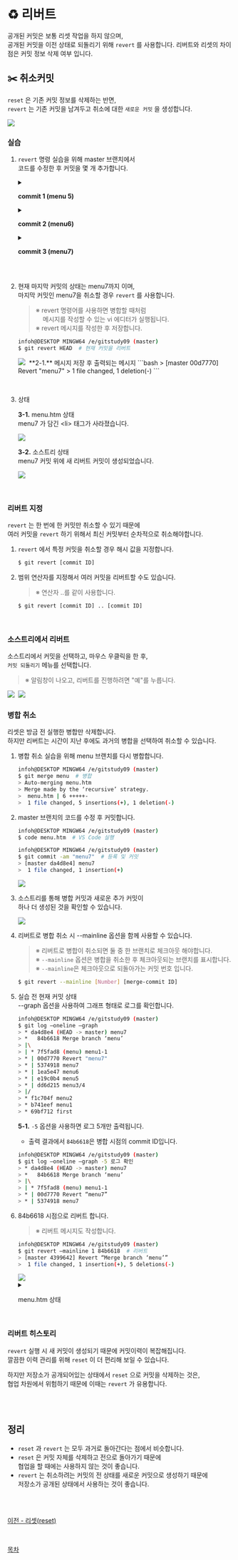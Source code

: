 # **:recycle: 리버트**
공개된 커밋은 보통 리셋 작업을 하지 않으며,<br>
공개된 커밋을 이전 상태로 되돌리기 위해 `revert` 를 사용합니다.
리버트와 리셋의 차이점은 커밋 정보 삭제 여부 입니다.

## **:scissors: 취소커밋**
`reset` 은 기존 커밋 정보를 삭제하는 반면,<br>
`revert` 는 기존 커밋을 남겨두고 취소에 대한 `새로운 커밋` 을 생성합니다.

<kbd>
<img src="https://user-images.githubusercontent.com/45596014/202175520-31d2b8de-f6ba-40da-9a1d-ae9d95d40377.jpg">
</kbd>

### **실습**
1. `revert` 명령 실습을 위해 master 브랜치에서<br>
    코드를 수정한 후 커밋을 몇 개 추가합니다.
    <!-------------------------------------------------------->
    <details>
    <summary>

    **commit 1 (menu 5)**<br>

    </summary>
    <kbd>
    <img src="https://user-images.githubusercontent.com/45596014/202175340-0e9fc626-0624-457f-a455-28deca65d759.jpg">
    </kbd>

    ```bash
    infoh@DESKTOP MINGW64 /e/gitstudy09 (master)
    $ git commit -am "menu5" menu5 등록 및 커밋
    > [master e19c0b4] menu5
    >  1 file changed, 1 insertion(+)
    ```
    </details>
    <!---------------------------------------------------------->
    <details>
    <summary>

    **commit 2 (menu6)**

    </summary>
    <kbd>
    <img src="https://user-images.githubusercontent.com/45596014/202176487-854d183a-2ac5-4717-ad4f-43a31621a20b.jpg">
    </kbd>
    ```bash
    infoh@DESKTOP MINGW64 /e/gitstudy09 (master)
    $ git commit -am "menu6" menu6 등록 및 커밋
    > [master 1ea5e47] menu6
    >  1 file changed, 1 insertion(+)
    ```

    </details>

    <!---------------------------------------------------------->
    <details>
    <summary>

    **commit 3 (menu7)**

    </summary>
    <kbd>
    <img src="https://user-images.githubusercontent.com/45596014/202178341-33c24dad-0e3a-447f-a5cd-fd612ff5fb2f.jpg">
    </kbd>
    ```bash
    infoh@DESKTOP MINGW64 /e/gitstudy09 (master)
    $ git commit -am "menu7" menu7 등록 및 커밋
    > [master 5374918] menu7
    >  1 file changed, 1 insertion(+)
    ```

    </details>

<br>

2. 현재 마지막 커밋의 상태는 menu7까지 이며,<br>
    마지막 커밋인 menu7을 취소할 경우 `revert` 를 사용합니다.
    > ※ revert 명령어를 사용하면 병합할 때처럼<br>
    > &nbsp;&nbsp;&nbsp;&nbsp;메시지를 작성할 수 있는 vi 에디터가 실행됩니다.<br>
    > ※ revert 메시지를 작성한 후 저장합니다.


    ```bash
    infoh@DESKTOP MINGW64 /e/gitstudy09 (master)
    $ git revert HEAD  # 현재 커밋을 리버트
    ```

    <kbd>
    <img src="https://user-images.githubusercontent.com/45596014/202322930-83e96938-4fef-46fb-a29a-c7eb864d3ad2.png">
    </kbd>
    **2-1.** 메시지 저장 후 출력되는 메시지
    ```bash
    > [master 00d7770] Revert "menu7"
    >  1 file changed, 1 deletion(-)
    ```

<br>

3. 상태<br>
    

    **3-1.** menu.htm 상태<br>
    menu7 가 담긴 \<li> 태그가 사라졌습니다.

    <kbd>
    <img src="https://user-images.githubusercontent.com/45596014/202325173-cac69c22-6495-4369-bc8b-d2f0bcb550d1.png">
    </kbd>

    **3-2.** 소스트리 상태<br>
    menu7 커밋 위에 새 리버트 커밋이 생성되었습니다.

    <kbd>
    <img src="https://user-images.githubusercontent.com/45596014/202325673-c9467103-fd1a-41a3-b42f-275410cc12e6.jpeg">
    </kbd>

<br>

### **리버트 지정**
`revert` 는 한 번에 한 커밋만 취소할 수 있기 때문에<br>
여러 커밋을 `revert` 하기 위해서 최신 커밋부터 순차적으로 취소해야합니다.

1. `revert` 에서 특정 커밋을 취소할 경우 해시 값을 지정합니다.
    ```bash
    $ git revert [commit ID]
    ```

2. 범위 연산자를 지정해서 여러 커밋을 리버트할 수도 있습니다.
    > ※ 연산자 ..를 같이 사용합니다.
    ```bash
    $ git revert [commit ID] .. [commit ID]
    ```

<br>

### **소스트리에서 리버트**
소스트리에서 커밋을 선택하고, 마우스 우클릭을 한 후,<br>
`커밋 되돌리기` 메뉴를 선택합니다.
> ※ 알림창이 나오고, 리버트를 진행하려면 "예"를 누릅니다.

<kbd>
<img src="https://user-images.githubusercontent.com/45596014/202330424-aa2db6cb-6585-457c-9eac-1fe8b081c30c.jpeg">
</kbd>
<kbd>
<img src="https://user-images.githubusercontent.com/45596014/202330899-877c5a17-de7d-47cf-a2d8-9e92b632fbc3.jpeg">
</kbd>

<br>

### **병합 취소**
리셋은 방금 전 실행한 병합만 삭제합니다.<br>
하지만 리버트는 시간이 지난 후에도 과거의 병합을 선택하여 취소할 수 있습니다.

1. 병합 취소 실습을 위해 menu 브랜치를 다시 병합합니다.
    ```bash
    infoh@DESKTOP MINGW64 /e/gitstudy09 (master)
    $ git merge menu  # 병합
    > Auto-merging menu.htm
    > Merge made by the ‘recursive’ strategy.
    >  menu.htm | 6 +++++-
    >  1 file changed, 5 insertions(+), 1 deletion(-)
    ```
2. master 브랜치의 코드를 수정 후 커밋합니다.
    ```bash
    infoh@DESKTOP MINGW64 /e/gitstudy09 (master)
    $ code menu.htm  # VS Code 실행

    infoh@DESKTOP MINGW64 /e/gitstudy09 (master)
    $ git commit -am "menu7"  # 등록 및 커밋
    > [master da4d8e4] menu7
    >  1 file changed, 1 insertion(+)
    ```
    
    <kbd>
    <img src="https://user-images.githubusercontent.com/45596014/202333839-00ec50f7-4799-4a3f-ade3-bcc12fb2db8e.jpg">
    </kbd>

3. 소스트리를 통해 병합 커밋과 새로운 추가 커밋이<br>
하나 더 생성된 것을 확인할 수 있습니다.

    <kbd>
    <img src="https://user-images.githubusercontent.com/45596014/202335734-fd726f19-b446-427d-91fe-2c3ea167da1a.jpeg">
    </kbd>

4. 리버트로 병합 취소 시 --mainline 옵션을 함께 사용할 수 있습니다.
    > ※ 리버트로 병합이 취소되면 둘 중 한 브랜치로 체크아웃 해야합니다.<br>
    > ※ `--mainline` 옵션은 병합을 취소한 후 체크아웃되는 브랜치를 표시합니다.<br>
    > ※ `--mainline`은 체크아웃으로 되돌아가는 커밋 번호 입니다.

    ```bash
    $ git revert --mainline [Number] [merge-commit ID]
    ```

5. 실습 전 현재 커밋 상태<br>
    --graph 옵션을 사용하여 그래프 형태로 로그를 확인합니다.

    ```bash
    infoh@DESKTOP MINGW64 /e/gitstudy09 (master)
    $ git log –oneline –graph
    > * da4d8e4 (HEAD -> master) menu7
    > *   84b6618 Merge branch ‘menu’
    > |\
    > | * 7f5fad8 (menu) menu1-1
    > * | 00d7770 Revert "menu7"
    > * | 5374918 menu7
    > * | 1ea5e47 menu6
    > * | e19c0b4 menu5
    > * | dd6d215 menu3/4
    > |/
    > * f1c704f menu2
    > * b741eef menu1
    > * 69bf712 first
    ```

    **5-1.** `-5` 옵션을 사용하면 로그 5개만 출력됩니다.<br>
    - 출력 결과에서 `84b6618`은 병합 시점의 commit ID입니다.<br>
    
    ```bash
    infoh@DESKTOP MINGW64 /e/gitstudy09 (master)
    $ git log –oneline –graph -5 로그 확인
    > * da4d8e4 (HEAD -> master) menu7
    > *   84b6618 Merge branch ‘menu’
    > |\
    > | * 7f5fad8 (menu) menu1-1
    > * | 00d7770 Revert “menu7”
    > * | 5374918 menu7
    ```

6. 84b6618 시점으로 리버트 합니다.
    > ※ 리버트 메시지도 작성합니다.

    ```bash
    infoh@DESKTOP MINGW64 /e/gitstudy09 (master)
    $ git revert –mainline 1 84b6618  # 리버트
    > [master 4399642] Revert “Merge branch ‘menu’”
    >  1 file changed, 1 insertion(+), 5 deletions(-)
    ```
    
    <kbd>
    <img src="https://user-images.githubusercontent.com/45596014/202355470-f71ee208-d49d-4f38-91a1-92240ac70e04.jpeg">
    </kbd>
    <details>
    <summary>

    menu.htm 상태

    </summary>

    리베이스된 병합은 리버트하기가 어렵습니다.<br>
    그 이유는 리베이스로 병합된 공통 조상 커밋을 찾기 어렵기 때문입니다.

    <kbd>
    <img src="https://user-images.githubusercontent.com/45596014/202355827-156b93f0-a0c7-49aa-bae2-cd2d841604fd.png">
    </kbd>

    </details>

    <br>

### **리버트 히스토리**
`revert` 실행 시 새 커밋이 생성되기 때문에 커밋이력이 복잡해집니다.<br>
깔끔한 이력 관리를 위해 `reset` 이 더 편리해 보일 수 있습니다.

하지만 저장소가 공개되어있는 상태에서 `reset` 으로 커밋을 삭제하는 것은,<br>
협업 차원에서 위험하기 때문에 이때는 `revert` 가 유용합니다.

<br><br>

## **정리**
- `reset` 과 `revert` 는 모두 과거로 돌아간다는 점에서 비슷합니다.<br>
- `reset` 은 커밋 자체를 삭제하고 전으로 돌아가기 때문에<br>
    협업을 할 때에는 사용하지 않는 것이 좋습니다.
- `revert` 는 취소하려는 커밋의 전 상태를 새로운 커밋으로 생성하기 때문에<br>
    저장소가 공개된 상태에서 사용하는 것이 좋습니다.

<br><br>

[이전 - 리셋(reset)](reset.md)

<br>

[목차](README.md)